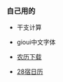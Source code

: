 ### 自己用的
- 干支计算
- gioui中文字体

- [农历下载](https://github.com/Aquarian-Age/ccal/releases)

- [28宿日历](https://github.com/Aquarian-Age/xa/releases/tag/v0.0.3)